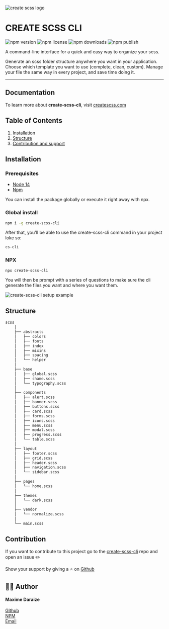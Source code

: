 ![create scss logo](https://res.cloudinary.com/mdaraize/image/upload/c_scale,h_200/v1633914336/create-scss-cli/logo.png)

# CREATE SCSS CLI 

![npm version](https://img.shields.io/npm/v/create-scss-cli)
![npm license](https://img.shields.io/npm/l/create-scss-cli?color=%2321bab3)
![npm downloads](https://img.shields.io/npm/dt/create-scss-cli)
![npm publish](https://img.shields.io/github/workflow/status/maximedaraize/create-scss-cli/publish)

A command-line interface for a quick and easy way to organize your scss.

Generate an scss folder structure anywhere you want in your application.
Choose which template you want to use (complete, clean, custom). Manage your file the same way in every project, and save time doing it.

<hr>

## Documentation

To learn more about **create-scss-cli**, visit [createscss.com](https://www.createscss.com/)

## Table of Contents

1. [Installation](#installation)
2. [Structure](#structure)
3. [Contribution and support](#contribution)

## Installation

### Prerequisites

- [Node 14](https://nodejs.org/en/)
- [Npm](https://www.npmjs.com)

You can install the package globally or execute it right away with npx.

### Global install

```sh
npm i -g create-scss-cli
```

After that, you'll be able to use the create-scss-cli command in your project loke so:

```sh
cs-cli
```

### NPX

```sh
npx create-scss-cli
```

You will then be prompt with a series of questions to make sure the cli generate the files you want and where you want them.

<img src="https://res.cloudinary.com/mdaraize/image/upload/v1633280171/create-scss-cli/cscli.png" alt="create-scss-cli setup example">

## Structure

```bash
scss
    │
    ├── abstracts
    │   ├── colors
    │   ├── fonts
    │   ├── index
    │   ├── mixins
    │   ├── spacing
    │   └── helper
    │
    ├── base
    │   ├── global.scss
    │   ├── shame.scss
    │   └── typography.scss
    │
    ├── components
    │   ├── alert.scss
    │   ├── banner.scss
    │   ├── buttons.scss
    │   ├── card.scss
    │   ├── forms.scss
    │   ├── icons.scss
    │   ├── menu.scss
    │   ├── modal.scss
    │   ├── progress.scss
    │   └── table.scss
    │
    ├── layout
    │   ├── footer.scss
    │   ├── grid.scss
    │   ├── header.scss
    │   ├── navigation.scss
    │   └── sidebar.scss
    │
    ├── pages
    │   └── home.scss
    │
    ├── themes
    │   └── dark.scss
    │
    ├── vendor
    │   └── normalize.scss
    │
    └── main.scss
```

## Contribution

If you want to contribute to this project go to the [create-scss-cli](https://github.com/maximedaraize/create-scss-cli/issues) repo and open an issue ✏️

Show your support by giving a ⭐️ on [Github](https://github.com/maximedaraize/create-scss-cli)

## 🙋‍♂️ Author

#### Maxime Daraize

[Github](https://github.com/maximedaraize/) <br>
[NPM](https://www.npmjs.com/package/create-scss-cli) <br>
[Email](mailto:hello@maximedaraize.com)
